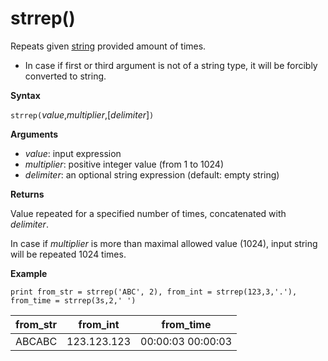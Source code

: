 # strrep()

Repeats given [string](./scalar-data-types/string.md) provided amount of times.

* In case if first or third argument is not of a string type, it will be forcibly converted to string.

**Syntax**

`strrep(`*value*,*multiplier*,[*delimiter*]`)`

**Arguments**

* *value*: input expression
* *multiplier*: positive integer value (from 1 to 1024)
* *delimiter*: an optional string expression (default: empty string)

**Returns**

Value repeated for a specified number of times, concatenated with *delimiter*.

In case if *multiplier* is more than maximal allowed value (1024), input string will be repeated 1024 times.
 
**Example**

```
print from_str = strrep('ABC', 2), from_int = strrep(123,3,'.'), from_time = strrep(3s,2,' ')
```

|from_str|from_int|from_time|
|---|---|---|
|ABCABC|123.123.123|00:00:03 00:00:03|
